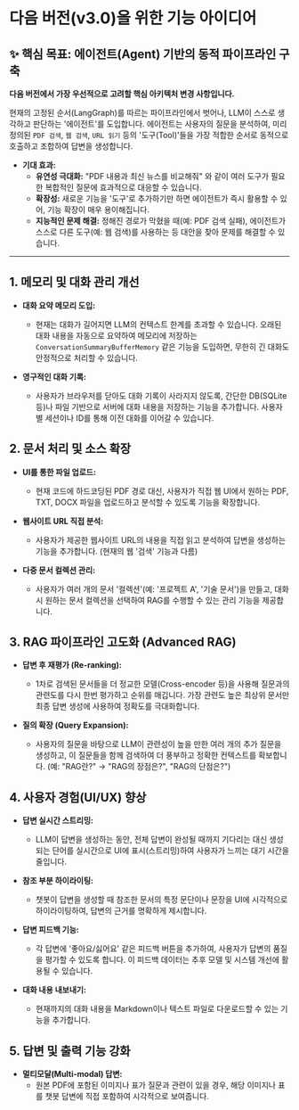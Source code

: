# 다음 버전(v3.0)을 위한 기능 아이디어

## ✨ 핵심 목표: 에이전트(Agent) 기반의 동적 파이프라인 구축

**다음 버전에서 가장 우선적으로 고려할 핵심 아키텍처 변경 사항입니다.**

현재의 고정된 순서(LangGraph)를 따르는 파이프라인에서 벗어나, LLM이 스스로 생각하고 판단하는 '에이전트'를 도입합니다. 에이전트는 사용자의 질문을 분석하여, 미리 정의된 `PDF 검색`, `웹 검색`, `URL 읽기` 등의 '도구(Tool)'들을 가장 적합한 순서로 동적으로 호출하고 조합하여 답변을 생성합니다.

- **기대 효과:**
    - **유연성 극대화:** "PDF 내용과 최신 뉴스를 비교해줘" 와 같이 여러 도구가 필요한 복합적인 질문에 효과적으로 대응할 수 있습니다.
    - **확장성:** 새로운 기능을 '도구'로 추가하기만 하면 에이전트가 즉시 활용할 수 있어, 기능 확장이 매우 용이해집니다.
    - **지능적인 문제 해결:** 정해진 경로가 막혔을 때(예: PDF 검색 실패), 에이전트가 스스로 다른 도구(예: 웹 검색)를 사용하는 등 대안을 찾아 문제를 해결할 수 있습니다.

---

## 1. 메모리 및 대화 관리 개선

-   **대화 요약 메모리 도입:**
    -   현재는 대화가 길어지면 LLM의 컨텍스트 한계를 초과할 수 있습니다. 오래된 대화 내용을 자동으로 요약하여 메모리에 저장하는 `ConversationSummaryBufferMemory` 같은 기능을 도입하면, 무한히 긴 대화도 안정적으로 처리할 수 있습니다.

-   **영구적인 대화 기록:**
    -   사용자가 브라우저를 닫아도 대화 기록이 사라지지 않도록, 간단한 DB(SQLite 등)나 파일 기반으로 서버에 대화 내용을 저장하는 기능을 추가합니다. 사용자별 세션이나 ID를 통해 이전 대화를 이어갈 수 있습니다.

## 2. 문서 처리 및 소스 확장

-   **UI를 통한 파일 업로드:**
    -   현재 코드에 하드코딩된 PDF 경로 대신, 사용자가 직접 웹 UI에서 원하는 PDF, TXT, DOCX 파일을 업로드하고 분석할 수 있도록 기능을 확장합니다.

-   **웹사이트 URL 직접 분석:**
    -   사용자가 제공한 웹사이트 URL의 내용을 직접 읽고 분석하여 답변을 생성하는 기능을 추가합니다. (현재의 웹 '검색' 기능과 다름)

-   **다중 문서 컬렉션 관리:**
    -   사용자가 여러 개의 문서 '컬렉션'(예: '프로젝트 A', '기술 문서')을 만들고, 대화 시 원하는 문서 컬렉션을 선택하여 RAG를 수행할 수 있는 관리 기능을 제공합니다.

## 3. RAG 파이프라인 고도화 (Advanced RAG)

-   **답변 후 재평가 (Re-ranking):**
    -   1차로 검색된 문서들을 더 정교한 모델(Cross-encoder 등)을 사용해 질문과의 관련도를 다시 한번 평가하고 순위를 매깁니다. 가장 관련도 높은 최상위 문서만 최종 답변 생성에 사용하여 정확도를 극대화합니다.

-   **질의 확장 (Query Expansion):**
    -   사용자의 질문을 바탕으로 LLM이 관련성이 높을 만한 여러 개의 추가 질문을 생성하고, 이 질문들을 함께 검색하여 더 풍부하고 정확한 컨텍스트를 확보합니다. (예: "RAG란?" → "RAG의 장점은?", "RAG의 단점은?")

## 4. 사용자 경험(UI/UX) 향상

-   **답변 실시간 스트리밍:**
    -   LLM이 답변을 생성하는 동안, 전체 답변이 완성될 때까지 기다리는 대신 생성되는 단어를 실시간으로 UI에 표시(스트리밍)하여 사용자가 느끼는 대기 시간을 줄입니다.

-   **참조 부분 하이라이팅:**
    -   챗봇이 답변을 생성할 때 참조한 문서의 특정 문단이나 문장을 UI에 시각적으로 하이라이팅하여, 답변의 근거를 명확하게 제시합니다.

-   **답변 피드백 기능:**
    -   각 답변에 '좋아요/싫어요' 같은 피드백 버튼을 추가하여, 사용자가 답변의 품질을 평가할 수 있도록 합니다. 이 피드백 데이터는 추후 모델 및 시스템 개선에 활용될 수 있습니다.

-   **대화 내용 내보내기:**
    -   현재까지의 대화 내용을 Markdown이나 텍스트 파일로 다운로드할 수 있는 기능을 추가합니다.

## 5. 답변 및 출력 기능 강화

-   **멀티모달(Multi-modal) 답변:**
    -   원본 PDF에 포함된 이미지나 표가 질문과 관련이 있을 경우, 해당 이미지나 표를 챗봇 답변에 직접 포함하여 시각적으로 보여줍니다.
